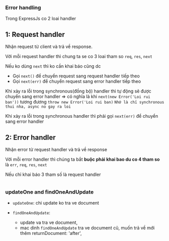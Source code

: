 ### Error handling

Trong ExpressJs co 2 loai handler

## 1: Request handler

Nhận request từ client và trả về response.

Với mỗi request handler thì chung ta se co 3 loai tham so `req`, `res`, `next`

Nếu ko dùng `next` thì ko cần khai báo cũng dc

- Gọi `next()` để chuyển request sang request handler tiếp theo
- Gọi `next(err)` để chuyển request sang error handler tiếp theo

Khi xảy ra lỗi trong synchronous(đồng bộ) handler thì tự động sẽ được chuyển sang error handler => có nghĩa là
 khi          ``next(new Error('Loi rui ban'))``
 tương đương  ``throw new Error('Loi rui ban)``
``Nhớ là chỉ synchronous thui nha, async no gay ra loi``

Khi xảy ra lỗi trong synchronous handler thì phải gọi `next(err)` để chuyển sang error handler

## 2: Error handler

Nhận error từ request handler và trả về response

Với mỗi error handler thì chúng ta bắt **buộc phải khai bao du co 4 tham so** là
`err`, `req`, `res`, `next`

Nếu chỉ khai báo 3 tham số là request handler

```ts


```

### updateOne and findOneAndUpdate

- `updateOne`: chi update ko tra ve document

- `findOneAndUpdate`:
    + update va tra ve document,
    + mac dinh `findOneAndUpdate` tra ve document cũ, muốn trả về mới thêm returnDocument: 'after',